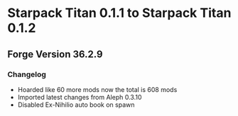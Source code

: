 # Starpack Titan 0.1.1 to Starpack Titan 0.1.2
## Forge Version 36.2.9

### Changelog
- Hoarded like 60 more mods now the total is 608 mods
- Imported latest changes from Aleph 0.3.10
- Disabled Ex-Nihilio auto book on spawn